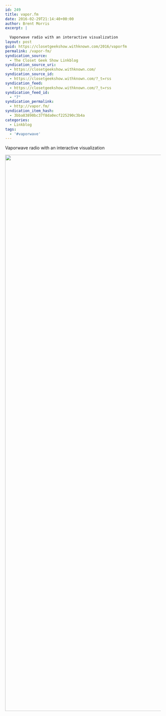 ```yaml
---
id: 249
title: vapor.fm
date: 2016-02-29T21:14:40+00:00
author: Brent Morris
excerpt: |
  
  Vaporwave radio with an interactive visualization
layout: post
guid: https://closetgeekshow.withknown.com/2016/vaporfm
permalink: /vapor-fm/
syndication_source:
  - The Closet Geek Show Linkblog
syndication_source_uri:
  - https://closetgeekshow.withknown.com/
syndication_source_id:
  - https://closetgeekshow.withknown.com/?_t=rss
syndication_feed:
  - https://closetgeekshow.withknown.com/?_t=rss
syndication_feed_id:
  - "7"
syndication_permalink:
  - http://vapor.fm/
syndication_item_hash:
  - 3bba83890bc37f8da0ecf225290c3b4a
categories:
  - Linkblog
tags:
  - '#vaporwave'
---
```

<div class="known-bookmark">
  <p>
    Vaporwave radio with an interactive visualization
  </p>
  
  <p>
    <img src="http://i.imgur.com/yeTN027.jpg" alt="" width="2880" height="1800" />
  </p>
</div>
